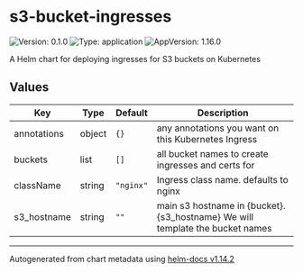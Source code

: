 # s3-bucket-ingresses

![Version: 0.1.0](https://img.shields.io/badge/Version-0.1.0-informational?style=flat-square) ![Type: application](https://img.shields.io/badge/Type-application-informational?style=flat-square) ![AppVersion: 1.16.0](https://img.shields.io/badge/AppVersion-1.16.0-informational?style=flat-square)

A Helm chart for deploying ingresses for S3 buckets on Kubernetes

## Values

| Key | Type | Default | Description |
|-----|------|---------|-------------|
| annotations | object | `{}` | any annotations you want on this Kubernetes Ingress |
| buckets | list | `[]` | all bucket names to create ingresses and certs for |
| className | string | `"nginx"` | Ingress class name. defaults to nginx |
| s3_hostname | string | `""` | main s3 hostname in {bucket}.{s3_hostname} We will template the bucket names |

----------------------------------------------
Autogenerated from chart metadata using [helm-docs v1.14.2](https://github.com/norwoodj/helm-docs/releases/v1.14.2)
